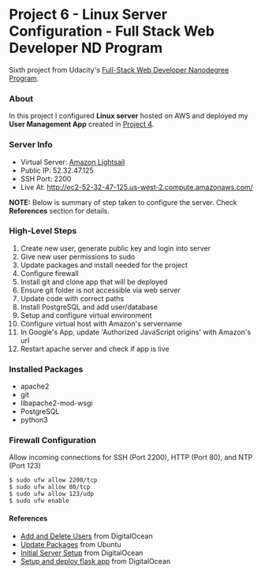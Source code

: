 # Project 6 - Linux Server Configuration - Full Stack Web Developer ND Program

Sixth project from Udacity's [Full-Stack Web Developer Nanodegree Program](https://www.udacity.com/course/full-stack-web-developer-nanodegree--nd004).

### About
In this project I configured __Linux server__ hosted on AWS and deployed my __User Management App__ created in [Project 4](https://github.com/dimak1/udacity-fsnd-project4).

### Server Info
- Virtual Server: [Amazon Lightsail](https://amazonlightsail.com/)
- Public IP: 52.32.47.125
- SSH Port: 2200
- Live At: http://ec2-52-32-47-125.us-west-2.compute.amazonaws.com/

__NOTE:__ Below is summary of step taken to configure the server. Check __References__ section for details.

### High-Level Steps
1. Create new user, generate public key and login into server
2. Give new user permissions to sudo
3. Update packages and install needed for the project
4. Configure firewall
5. Install git and clone app that will be deployed
6. Ensure git folder is not accessible via web server
7. Update code with correct paths
8. Install PostgreSQL and add user/database
9. Setup and configure virtual environment
10. Configure virtual host with Amazon's servername
11. In Google's App, update 'Authorized JavaScript origins' with Amazon's url
12. Restart apache server and check if app is live

### Installed Packages

- apache2
- git
- libapache2-mod-wsgi
- PostgreSQL
- python3

### Firewall Configuration
Allow incoming connections for SSH (Port 2200), HTTP (Port 80), and NTP (Port 123)
```
$ sudo ufw allow 2200/tcp
$ sudo ufw allow 80/tcp
$ sudo ufw allow 123/udp
$ sudo ufw enable
```

#### References

- [Add and Delete Users](https://www.digitalocean.com/community/tutorials/how-to-add-and-delete-users-on-an-ubuntu-14-04-vps) from DigitalOcean
- [Update Packages](https://wiki.ubuntu.com/Security/Upgrades) from Ubuntu
- [Initial Server Setup](https://www.digitalocean.com/community/tutorials/initial-server-setup-with-ubuntu-14-04) from DigitalOcean
- [Setup and deploy flask app](https://www.digitalocean.com/community/tutorials/how-to-deploy-a-flask-application-on-an-ubuntu-vps) from DigitalOcean
